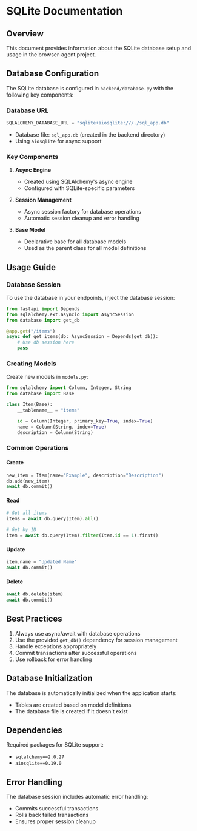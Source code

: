 # SQLite Documentation

## Overview
This document provides information about the SQLite database setup and usage in the browser-agent project.

## Database Configuration
The SQLite database is configured in `backend/database.py` with the following key components:

### Database URL
```python
SQLALCHEMY_DATABASE_URL = "sqlite+aiosqlite:///./sql_app.db"
```
- Database file: `sql_app.db` (created in the backend directory)
- Using `aiosqlite` for async support

### Key Components
1. **Async Engine**
   - Created using SQLAlchemy's async engine
   - Configured with SQLite-specific parameters

2. **Session Management**
   - Async session factory for database operations
   - Automatic session cleanup and error handling

3. **Base Model**
   - Declarative base for all database models
   - Used as the parent class for all model definitions

## Usage Guide

### Database Session
To use the database in your endpoints, inject the database session:

```python
from fastapi import Depends
from sqlalchemy.ext.asyncio import AsyncSession
from database import get_db

@app.get("/items")
async def get_items(db: AsyncSession = Depends(get_db)):
    # Use db session here
    pass
```

### Creating Models
Create new models in `models.py`:

```python
from sqlalchemy import Column, Integer, String
from database import Base

class Item(Base):
    __tablename__ = "items"

    id = Column(Integer, primary_key=True, index=True)
    name = Column(String, index=True)
    description = Column(String)
```

### Common Operations

#### Create
```python
new_item = Item(name="Example", description="Description")
db.add(new_item)
await db.commit()
```

#### Read
```python
# Get all items
items = await db.query(Item).all()

# Get by ID
item = await db.query(Item).filter(Item.id == 1).first()
```

#### Update
```python
item.name = "Updated Name"
await db.commit()
```

#### Delete
```python
await db.delete(item)
await db.commit()
```

## Best Practices
1. Always use async/await with database operations
2. Use the provided `get_db()` dependency for session management
3. Handle exceptions appropriately
4. Commit transactions after successful operations
5. Use rollback for error handling

## Database Initialization
The database is automatically initialized when the application starts:
- Tables are created based on model definitions
- The database file is created if it doesn't exist

## Dependencies
Required packages for SQLite support:
- `sqlalchemy==2.0.27`
- `aiosqlite==0.19.0`

## Error Handling
The database session includes automatic error handling:
- Commits successful transactions
- Rolls back failed transactions
- Ensures proper session cleanup
